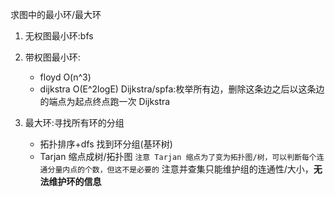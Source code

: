 求图中的最小环/最大环

1. 无权图最小环:bfs
2. 带权图最小环:
   - floyd O(n^3)
   - dijkstra O(E^2logE)
     Dijkstra/spfa:枚举所有边，删除这条边之后以这条边的端点为起点终点跑一次 Dijkstra
3. 最大环:寻找所有环的分组

   - 拓扑排序+dfs 找到环分组(基环树)
   - Tarjan 缩点成树/拓扑图
     `注意 Tarjan 缩点为了变为拓扑图/树，可以判断每个连通分量内点的个数，但这不是必要的`
     注意并查集只能维护组的连通性/大小，**无法维护环的信息**
